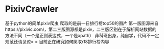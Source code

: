 # PixivCrawler
 基于python的简单pixiv爬虫
爬取的是前一日排行榜top50的图片
第一版图源来自https://pixivic.com/，第二三版图源都是pixiv，二三版区别在于解析网站数据的方法不同（一个是正则表达式，一个是xpath）
非科班出身，纯自学，代码不一定规范还请见谅= =
目前正在研究如何爬取r18排行榜内容
